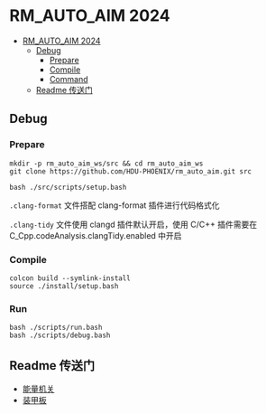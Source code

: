 # RM_AUTO_AIM 2024

- [RM\_AUTO\_AIM 2024](#rm_auto_aim-2024)
  - [Debug](#debug)
    - [Prepare](#prepare)
    - [Compile](#compile)
    - [Command](#command)
  - [Readme 传送门](#readme传送门)

## Debug

### Prepare

```shell
mkdir -p rm_auto_aim_ws/src && cd rm_auto_aim_ws
git clone https://github.com/HDU-PHOENIX/rm_auto_aim.git src
```

```shell
bash ./src/scripts/setup.bash
```

`.clang-format` 文件搭配 clang-format 插件进行代码格式化

`.clang-tidy` 文件使用 clangd 插件默认开启，使用 C/C++ 插件需要在 C_Cpp.codeAnalysis.clangTidy.enabled 中开启

### Compile

```shell
colcon build --symlink-install
source ./install/setup.bash
```

### Run

```shell
bash ./scripts/run.bash
bash ./scripts/debug.bash
```

## Readme 传送门

- [能量机关](./rune_auto_aim/README.md)
- [装甲板](./armor_auto_aim/README.md)
